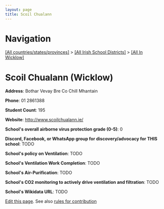 ```yaml
---
layout: page
title: Scoil Chualann
---
```

# Navigation

[[All countries/states/provinces]](../../..) > [[All Irish School Districts]](../..) > [[All In Wicklow]](..)

# Scoil Chualann (Wicklow)

**Address**: Bothar Vevay Bre Co Chill Mhantain

**Phone**: 01 2861388

**Student Count**: 195

**Website**: <http://www.scoilchualann.ie/>

**School's overall airborne virus protection grade (0-5)**: 0

**Discord, Facebook, or WhatsApp group for discovery/advocacy for THIS school**: TODO

**School's policy on Ventilation**: TODO

**School's Ventilation Work Completion**: TODO

**School's Air-Purification**: TODO

**School's CO2 monitoring to actively drive ventilation and filtration**: TODO

**School's Wikidata URL**: TODO


[Edit this page](https://github.com/ventilate-schools/Ireland/edit/main/./Wicklow/Scoil_Chualann.md). See also [rules for contribution](../../../contribution-rules/)